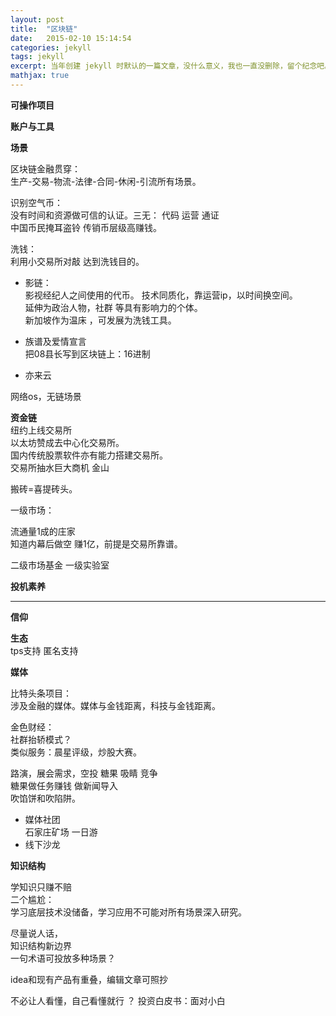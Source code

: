 ```yaml
---
layout: post
title:  "区块链"
date:   2015-02-10 15:14:54
categories: jekyll
tags: jekyll
excerpt: 当年创建 jekyll 时默认的一篇文章，没什么意义，我也一直没删除，留个纪念吧。
mathjax: true
---
```


**可操作项目**  


**账户与工具**  

**场景**  

区块链金融贯穿：   
生产-交易-物流-法律-合同-休闲-引流所有场景。    

识别空气币：  
没有时间和资源做可信的认证。三无： 代码 运营 通证  
中国币民掩耳盗铃  传销币层级高赚钱。    

洗钱：  
利用小交易所对敲  达到洗钱目的。  

- 影链：  
影视经纪人之间使用的代币。
技术同质化，靠运营ip，以时间换空间。  
延伸为政治人物，社群 等具有影响力的个体。   
新加坡作为温床 ，可发展为洗钱工具。    

- 族谱及爱情宣言  
把08县长写到区块链上：16进制    

- 亦来云  

网络os，无链场景

**资金链**  
纽约上线交易所  
以太坊赞成去中心化交易所。  
国内传统股票软件亦有能力搭建交易所。     
交易所抽水巨大商机 金山   

搬砖=喜提砖头。  

一级市场：

流通量1成的庄家  
知道内幕后做空 赚1亿，前提是交易所靠谱。    

二级市场基金 一级实验室   

**投机素养**


---  

**信仰**  

**生态**    
tps支持 匿名支持

**媒体**

比特头条项目：  
涉及金融的媒体。媒体与金钱距离，科技与金钱距离。

金色财经：  
社群抬轿模式？  
类似服务：晨星评级，炒股大赛。     

路演，展会需求，空投 糖果 吸睛 竞争  
糖果做任务赚钱  做新闻导入  
吹馅饼和吹陷阱。  

- 媒体社团   
  石家庄矿场  一日游
- 线下沙龙    

**知识结构**

学知识只赚不赔  
二个尴尬：  
学习底层技术没储备，学习应用不可能对所有场景深入研究。  

尽量说人话，  
知识结构新边界     
一句术语可投放多种场景？    

idea和现有产品有重叠，编辑文章可照抄  

不必让人看懂，自己看懂就行  ？
投资白皮书：面对小白  
